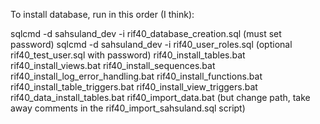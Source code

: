 To install database, run in this order (I think):

sqlcmd -d sahsuland_dev -i rif40_database_creation.sql (must set password)
sqlcmd -d sahsuland_dev -i rif40_user_roles.sql (optional rif40_test_user.sql with password)
rif40_install_tables.bat
rif40_install_views.bat
rif40_install_sequences.bat
rif40_install_log_error_handling.bat
rif40_install_functions.bat
rif40_install_table_triggers.bat
rif40_install_view_triggers.bat
rif40_data_install_tables.bat
rif40_import_data.bat (but change path, take away comments in the rif40_import_sahsuland.sql script)
